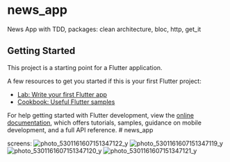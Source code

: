 # news_app

News App with TDD, packages: clean architecture, bloc, http, get_it

## Getting Started

This project is a starting point for a Flutter application.

A few resources to get you started if this is your first Flutter project:

- [Lab: Write your first Flutter app](https://docs.flutter.dev/get-started/codelab)
- [Cookbook: Useful Flutter samples](https://docs.flutter.dev/cookbook)

For help getting started with Flutter development, view the
[online documentation](https://docs.flutter.dev/), which offers tutorials,
samples, guidance on mobile development, and a full API reference.
#   n e w s _ a p p 

screens:
      ![photo_5301161607151347122_y](https://github.com/user-attachments/assets/0c095481-e2ab-4ce4-a8a0-dbf3bc0f5e56)
      ![photo_5301161607151347119_y](https://github.com/user-attachments/assets/fd68bfec-adcd-436a-9f9f-0b85a0000807)
      ![photo_5301161607151347120_y](https://github.com/user-attachments/assets/a6a1929e-54fb-4d39-87cf-3088009bccbd)
      ![photo_5301161607151347121_y](https://github.com/user-attachments/assets/663cf012-265e-444d-b03e-1e48f5cac599)


 
 
